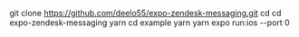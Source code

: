 git clone https://github.com/deelo55/expo-zendesk-messaging.git
cd
cd expo-zendesk-messaging
yarn
cd example
yarn
yarn expo run:ios --port 0
